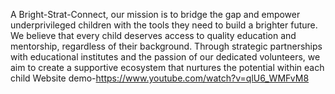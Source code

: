A Bright-Strat-Connect, our mission is to bridge the gap and empower underprivileged children with the tools they need to build a brighter future. We believe that every child deserves access to quality education and mentorship, regardless of their background. Through strategic partnerships with educational institutes and the passion of our dedicated volunteers, we aim to create a supportive ecosystem that nurtures the potential within each child
Website demo-https://www.youtube.com/watch?v=qlU6_WMFvM8
